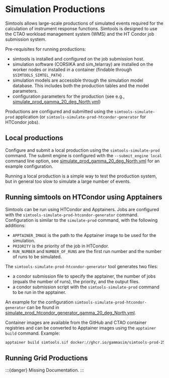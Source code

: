 # Simulation Productions

Simtools allows large-scale productions of simulated events required for the calculation of instrument response functions.
Simtools is designed to use the CTAO workload management system (WMS) and the HT Condor job submission system.

Pre-requisites for running productions:

- simtools is installed and configured on the job submission host.
- simulation software (CORSIKA and sim_telarray) are installed on the worker nodes or installed in a container (findable through `$SIMTOOLS_SIMTEL_PATH`) .
- simulation models are accessible through the simulation model database. This includes both the production tables and the model parameters.
- configuration parameters for the production (see e.g., [simulate_prod_gamma_20_deg_North.yml](../tests/integration_tests/config/simulate_prod_gamma_20_deg_North.yml))

Productions are configured and submitted using the `simtools-simulate-prod` application (or `simtools-simulate-prod-htcondor-generator` for HTCondor jobs).

## Local productions

Configure and submit a local production using the `simtools-simulate-prod` command.
The submit engine is configured with the `--submit_engine local` command line option, see
[simulate_prod_gamma_20_deg_North.yml](../tests/integration_tests/config/simulate_prod_gamma_20_deg_North.yml) for an example configuration.

Running a local production is a simple way to test the production system, but in general too slow to simulate a large number of events.

## Running simtools on HTCondor using Apptainers

Simtools can be run using HTCondor and Apptainers. Jobs are configured with the `simtools-simulate-prod-htcondor-generator` command.
Configuration is similar to the `simulate-prod` command, with the following additions:

- `APPTAINER_IMAGE` is the path to the Apptainer image to be used for the simulation.
- `PRIORITY` is the priority of the job in HTCondor.
- `RUN_NUMBER` and `NUMBER_OF_RUNS` are the first run number and the number of runs to be simulated.

The `simtools-simulate-prod-htcondor-generator` tool generates two files:

- a condor submission file to specify the apptainer, the number of jobs (equals the number of runs), the priority, and the output files.
- a condor submission script with the `simtools-simulate-prod` command to be run in the apptainer.

An example for the configuration `simtools-simulate-prod-htcondor-generator` can be found in [simulate_prod_htcondor_generator_gamma_20_deg_North.yml](tests/integration_tests/config/simulate_prod_htcondor_generator_gamma_20_deg_North.yml).

Container images are available from the GitHub and CTAO container registries and can be converted to Apptainer images using the `apptainer build` command.
Example:

```bash
apptainer build simtools.sif docker://ghcr.io/gammasim/simtools-prod-250304-corsika-78000-bernlohr-1.69-prod6-baseline-qgs3-avx2:20250507-154410
```

## Running Grid Productions

:::{danger}
Missing Documentation.
:::
